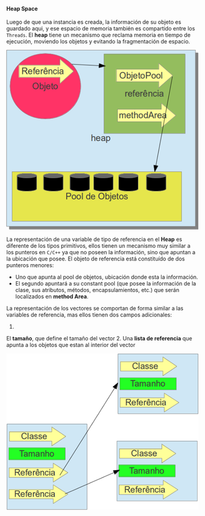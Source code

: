 #### Heap Space


Luego de que una instancia es creada, la información de su objeto es guardado aqui, y ese espacio de memoria también es compartido entre los `Threads`. El **heap** tiene un mecanismo que reclama memoria en tiempo de ejecución, moviendo los objetos  y evitando la fragmentación de espacio.


![Representación de uma variable de tipo de referencia en el Heap](imagens/chapter_3_8.png)


La representación de una variable de tipo de referencia en el **Heap** es diferente de los tipos primitivos, ellos tienen un mecanismo muy similar a los punteros en `C/C++` ya que no poseen la información, sino que apuntan a la ubicación que posee. El objeto de referencia está constituído de dos punteros menores:

* Uno que apunta al pool de objetos, ubicación donde esta la información.
* El segundo apuntará a su constant pool (que posee la información de la clase, sus atributos, métodos, encapsulamientos, etc.) que serán localizados en **method Area**.



La representación de los vectores se comportan de forma similar a las variables de referencia, mas ellos tienen dos campos adicionales: 

1. 
El **tamaño**, que define el tamaño del vector
2. 
Una **lista de referencia** que apunta a los objetos que estan al interior del vector


![Representación de un vector al interior del Heap](imagens/chapter_3_9.png)

